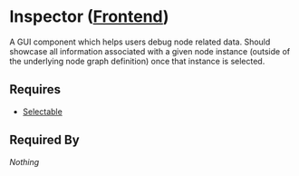 # Inspector ([Frontend](../../../frontend.md))

A GUI component which helps users debug node related data. Should showcase all information associated with a given node instance (outside of the underlying node graph definition) once that instance is selected.

## Requires

- [Selectable](../../../properties/selectable/selectable.md)

## Required By

*Nothing*
